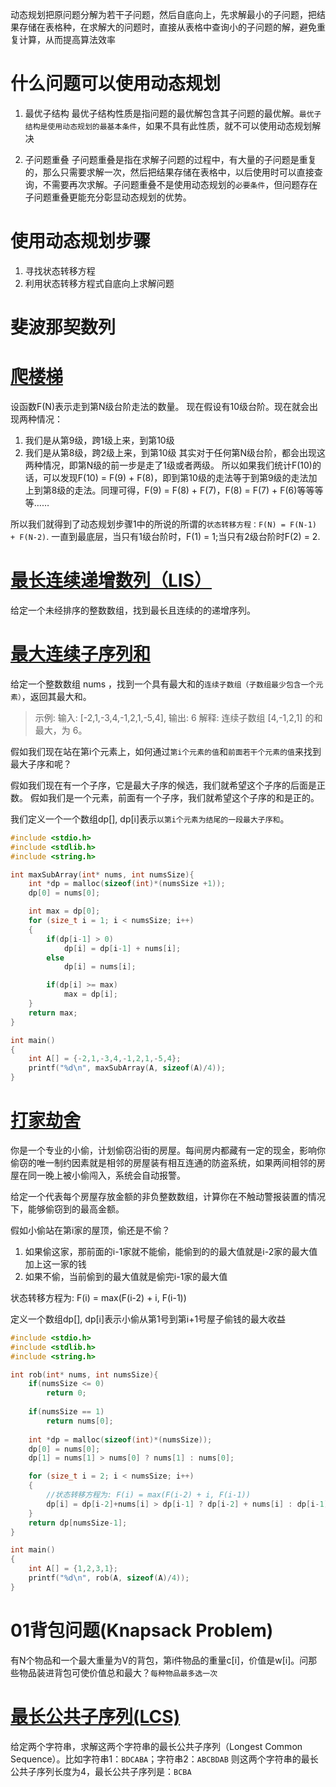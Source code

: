 动态规划把原问题分解为若干子问题，然后自底向上，先求解最小的子问题，把结果存储在表格种，在求解大的问题时，直接从表格中查询小的子问题的解，避免重复计算，从而提高算法效率

# 什么问题可以使用动态规划
1. 最优子结构
   最优子结构性质是指问题的最优解包含其子问题的最优解。`最优子结构是使用动态规划的最基本条件`，如果不具有此性质，就不可以使用动态规划解决

2. 子问题重叠
   子问题重叠是指在求解子问题的过程中，有大量的子问题是重复的，那么只需要求解一次，然后把结果存储在表格中，以后使用时可以直接查询，不需要再次求解。子问题重叠不是使用动态规划的`必要条件`，但问题存在子问题重叠更能充分彰显动态规划的优势。

# 使用动态规划步骤
1. 寻找状态转移方程
2. 利用状态转移方程式自底向上求解问题


# 斐波那契数列


# [爬楼梯](https://leetcode-cn.com/problems/climbing-stairs/)
设函数F(N)表示走到第N级台阶走法的数量。
现在假设有10级台阶。现在就会出现两种情况：
1. 我们是从第9级，跨1级上来，到第10级
2. 我们是从第8级，跨2级上来，到第10级
其实对于任何第N级台阶，都会出现这两种情况，即第N级的前一步是走了1级或者两级。
所以如果我们统计F(10)的话，可以发现F(10) = F(9) + F(8)，即到第10级的走法等于到第9级的走法加上到第8级的走法。同理可得，F(9) = F(8) + F(7)，F(8) = F(7) + F(6)等等等等……

所以我们就得到了动态规划步骤1中的所说的所谓的`状态转移方程：F(N) = F(N-1) + F(N-2)`.
一直到最底层，当只有1级台阶时，F(1) = 1;当只有2级台阶时F(2) = 2.

# [最长连续递增数列（LIS）](https://leetcode-cn.com/problems/longest-continuous-increasing-subsequence/)
给定一个未经排序的整数数组，找到最长且连续的的递增序列。

# [最大连续子序列和](https://leetcode-cn.com/problems/maximum-subarray/)
给定一个整数数组 nums ，找到一个具有最大和的`连续子数组（子数组最少包含一个元素）`，返回其最大和。
> 示例:
> 输入: [-2,1,-3,4,-1,2,1,-5,4],
> 输出: 6
> 解释: 连续子数组 [4,-1,2,1] 的和最大，为 6。

假如我们现在站在第i个元素上，如何通过`第i个元素的值`和`前面若干个元素的值`来找到最大子序和呢？

假如我们现在有一个子序，它是最大子序的候选，我们就希望这个子序的后面是正数。
假如我们是一个元素，前面有一个子序，我们就希望这个子序的和是正的。

我们定义一个一个数组dp[], dp[i]表示`以第i个元素为结尾的一段最大子序和`。
```c
#include <stdio.h>
#include <stdlib.h>
#include <string.h>

int maxSubArray(int* nums, int numsSize){
    int *dp = malloc(sizeof(int)*(numsSize +1));
    dp[0] = nums[0];

    int max = dp[0];
    for (size_t i = 1; i < numsSize; i++)
    {
        if(dp[i-1] > 0)
            dp[i] = dp[i-1] + nums[i];
        else
            dp[i] = nums[i];

        if(dp[i] >= max)
            max = dp[i];
    }
    return max;
}

int main()
{
    int A[] = {-2,1,-3,4,-1,2,1,-5,4};
    printf("%d\n", maxSubArray(A, sizeof(A)/4));
}
```

# [打家劫舍](https://leetcode-cn.com/problems/house-robber/)
你是一个专业的小偷，计划偷窃沿街的房屋。每间房内都藏有一定的现金，影响你偷窃的唯一制约因素就是相邻的房屋装有相互连通的防盗系统，如果两间相邻的房屋在同一晚上被小偷闯入，系统会自动报警。

给定一个代表每个房屋存放金额的非负整数数组，计算你在不触动警报装置的情况下，能够偷窃到的最高金额。

假如小偷站在第i家的屋顶，偷还是不偷？
1. 如果偷这家，那前面的i-1家就不能偷，能偷到的的最大值就是i-2家的最大值加上这一家的钱
2. 如果不偷，当前偷到的最大值就是偷完i-1家的最大值

状态转移方程为: F(i) = max(F(i-2) + i, F(i-1))

定义一个数组dp[], dp[i]表示小偷从第1号到第i+1号屋子偷钱的最大收益

```c
#include <stdio.h>
#include <stdlib.h>
#include <string.h>

int rob(int* nums, int numsSize){
    if(numsSize <= 0)
        return 0;
    
    if(numsSize == 1)
        return nums[0];
    
    int *dp = malloc(sizeof(int)*(numsSize));
    dp[0] = nums[0];
    dp[1] = nums[1] > nums[0] ? nums[1] : nums[0];

    for (size_t i = 2; i < numsSize; i++)
    {
        //状态转移方程为: F(i) = max(F(i-2) + i, F(i-1))
        dp[i] = dp[i-2]+nums[i] > dp[i-1] ? dp[i-2] + nums[i] : dp[i-1];
    }
    return dp[numsSize-1];
}

int main()
{
    int A[] = {1,2,3,1};
    printf("%d\n", rob(A, sizeof(A)/4));
}
```

# 01背包问题(Knapsack Problem)
有N个物品和一个最大重量为V的背包，第i件物品的重量c[i]，价值是w[i]。问那些物品装进背包可使价值总和最大？`每种物品最多选一次`


# [最长公共子序列(LCS)](https://leetcode-cn.com/problems/longest-common-subsequence/)
给定两个字符串，求解这两个字符串的最长公共子序列（Longest Common Sequence）。比如字符串1：`BDCABA`；字符串2：`ABCBDAB`
则这两个字符串的最长公共子序列长度为4，最长公共子序列是：`BCBA`